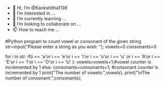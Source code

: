 - 👋 Hi, I’m @Kankshitha1136
- 👀 I’m interested in ...
- 🌱 I’m currently learning ...
- 💞️ I’m looking to collaborate on ...
- 📫 How to reach me ...

<!---
Kankshitha1136/Kankshitha1136 is a ✨ special ✨ repository because its `README.md` (this file) appears on your GitHub profile.
You can click the Preview link to take a look at your changes.
--->
#Python program to count vowel or consonant of the given string
str=input("Please enter a string as you wish: ");
vowels=0
consonants=0

for i in str:
    if(i == 'a'or i == 'e'or i == 'i'or i == 'o'or i == 'u' or
       i == 'A'or i == 'E'or i == 'I'or i == 'O'or i == 'U' ):
           vowels=vowels+1;#vowel counter is incremented by 1
    else:
        consonants=consonants+1;
#consonant counter is incremented by 1
print("The number of vowels:",vowels);
print("\nThe number of consonant:",consonants);
